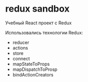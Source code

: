 # redux sandbox

<p>Учебный React проект с Redux</p>

<p>Использовались технологии Redux:</p>
<ul>
<li>reducer</li>
<li>actions</li>
<li>store</li>
<li>connect</li>
<li>mapStateToProps</li>
<li>mapDispatchToProsp</li>
<li>bindActionCreators</li>
</ul>
